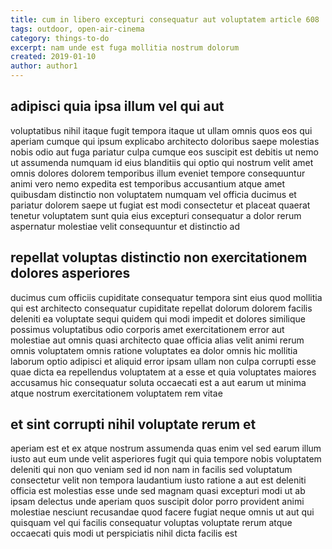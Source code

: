 ```yaml
---
title: cum in libero excepturi consequatur aut voluptatem article 608
tags: outdoor, open-air-cinema
category: things-to-do
excerpt: nam unde est fuga mollitia nostrum dolorum
created: 2019-01-10
author: author1
---
```


## adipisci quia ipsa illum vel qui aut

voluptatibus nihil itaque fugit tempora itaque ut ullam omnis quos eos qui aperiam cumque qui ipsum explicabo architecto doloribus saepe molestias nobis odio aut fuga pariatur culpa cumque eos suscipit est debitis ut nemo ut assumenda numquam id eius blanditiis qui optio qui nostrum velit amet omnis dolores dolorem temporibus illum eveniet tempore consequuntur animi vero nemo expedita est temporibus accusantium atque amet quibusdam distinctio non voluptatem numquam vel officia ducimus et pariatur dolorem saepe ut fugiat est modi consectetur et placeat quaerat tenetur voluptatem sunt quia eius excepturi consequatur a dolor rerum aspernatur molestiae velit consequuntur et distinctio ad

## repellat voluptas distinctio non exercitationem dolores asperiores

ducimus cum officiis cupiditate consequatur tempora sint eius quod mollitia qui est architecto consequatur cupiditate repellat dolorum dolorem facilis deleniti ea voluptate sequi quidem qui modi impedit et dolores similique possimus voluptatibus odio corporis amet exercitationem error aut molestiae aut omnis quasi architecto quae officia alias velit animi rerum omnis voluptatem omnis ratione voluptates ea dolor omnis hic mollitia laborum optio adipisci et aliquid error ipsam ullam non culpa corrupti esse quae dicta ea repellendus voluptatem at a esse et quia voluptates maiores accusamus hic consequatur soluta occaecati est a aut earum ut minima atque nostrum exercitationem voluptatem rem vitae

## et sint corrupti nihil voluptate rerum et

aperiam est et ex atque nostrum assumenda quas enim vel sed earum illum iusto aut eum unde velit asperiores fugit qui quia tempore nobis voluptatem deleniti qui non quo veniam sed id non nam in facilis sed voluptatum consectetur velit non tempora laudantium iusto ratione a aut est deleniti officia est molestias esse unde sed magnam quasi excepturi modi ut ab ipsam delectus unde aperiam quos suscipit dolor porro provident animi molestiae nesciunt recusandae quod facere fugiat neque omnis ut aut qui quisquam vel qui facilis consequatur voluptas voluptate rerum atque occaecati quis modi ut perspiciatis nihil dicta facilis est
